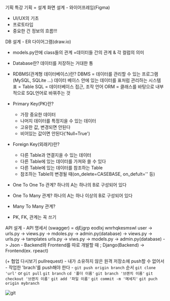 기획 특강
기획 = 설계
화면 설계 - 와이어프레임(Figma)
- UI/UX의  기초
- 프로토타입
- 중요한 건 정보의 흐름!!!

DB 설계 - ER 다이어그램(draw.io)
- models.py안에 class들의 관계 =데이터들 간의 관계 & 각 컬럼의 의미
- Database란?
데이터를 저장하는 거대한 통

- RDBMS(관계형 데이터베이스)란?
DBMS = 데이터를 관리할 수 있는 프로그램(MySQL, SQLite ...)
데이터 베이스 안에 있는 데이터를 표처럼 관리하는 시스템
표 = Table
SQL = 데이터베이스 접근, 조작 언어
ORM = 클래스를 바탕으로 내부적으로 SQL언어로 바꿔주는 것

- Primary Key(PK)란?
    - 가장 중요한 데이터
    - 나머지 데이터를 특정지을 수 있는 데이터
    - 고유한 값, 변경되면 안된다
    - 비어있는 값이면 안된다('Null=True')

- Foreign Key(외래키)란?
    - 다른 Table과 연결지을 수 있는 데이터
    - 다른 Table에 있는 데이터를 가져와 쓸 수 있다
    - 다른 Table에 있는 데이터를 참조하는 Table
    - 참조하는 Table의 변경될 때(on_delete=CASEBASE, on_defult='' 등)

- One To One To 관계?
하나의 A는 하나의 B로 구성되어 있다
- One To Many 관계?
하나의 A는 하나 이상의 B로 구성되어 있다
- Many To Many 관계?
- PK, FK, 관계는 꼭 쓰기

API 설계 - API 명세서 (swagger) = djEjgrp eodlxj wnrhqkesmswl
    user -> urls.py -> views.py -> mdoles.py -> admin.py(database) -> views.py -> urls.py -> tamplates
    urls.py -> viws.py -> models.py -> admin.py(database) -> Json
    - Backend와 Frontend를 따로 개발할 때 ; Django(Backend) -> Frontend(ex. rpeact)

(+ 협업 다시보기 pullrequest)
    - 내가 소유하지 않은 원격 저장소에 push할 수 없어서
    - 작업한 'brach'를 push해야 한다
    - `git push origin branch`
순서
`git clone 'url'` or `git pull`
`git branch`
`cd '폴더 이름'`
`git branch '브랜치 이름'`
`git checkout '브랜치 이름'`
`git add '파일 이름'`
`git commit -m '메세지'`
`git puch origin mybranch`

![git](https://blog.kakaocdn.net/dn/o6KFg/btq1Kcy0tAh/6e9TdpCc1k4JY1ViAucOo1/img.png)